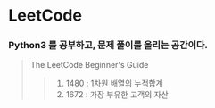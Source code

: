 # LeetCode

### Python3 를 공부하고, 문제 풀이를 올리는 공간이다.
> The LeetCode Beginner's Guide 
>> 1. 1480 : 1차원 배열의 누적합계
>> 2. 1672 : 가장 부유한 고객의 자산
